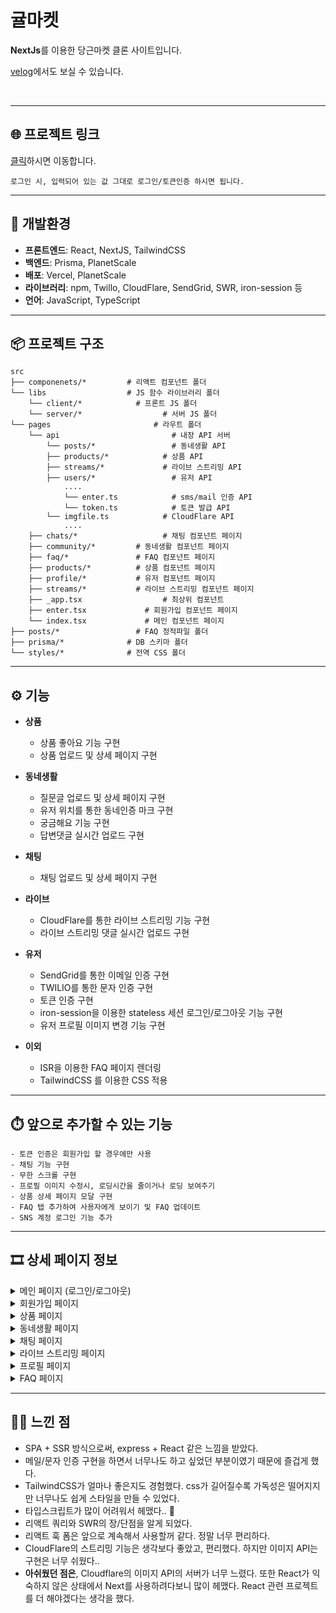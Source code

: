 # 귤마켓

**NextJs**를 이용한 당근마켓 클론 사이트입니다.<br>

[velog](https://velog.io/@wannabeing/Next.js-%EC%8B%9C%EC%9E%91%ED%95%98%EA%B8%B0)에서도 보실 수 있습니다.

<br>

---

## 🌐 프로젝트 링크

[클릭](https://gyul-market-ndzj5xakr-wannabeing.vercel.app/enter)하시면 이동합니다.

    로그인 시, 입력되어 있는 값 그대로 로그인/토큰인증 하시면 됩니다.

---

## 🚀 개발환경

- **프론트엔드**: React, NextJS, TailwindCSS
- **백엔드**: Prisma, PlanetScale
- **배포**: Vercel, PlanetScale
- **라이브러리**: npm, Twillo, CloudFlare, SendGrid, SWR, iron-session 등
- **언어**: JavaScript, TypeScript

---

## 📦 프로젝트 구조

    src
    ├── componenets/*         # 리액트 컴포넌트 폴더
    └── libs                  # JS 함수 라이브러리 폴더
        └── client/*            # 프론트 JS 폴더
        └── server/* 			      # 서버 JS 폴더
    └── pages 				        # 라우트 폴더
        └── api					        # 내장 API 서버
            └── posts/* 			    # 동네생활 API
            ├── products/* 			  # 상품 API
            ├── streams/* 			  # 라이브 스트리밍 API
            ├── users/*				    # 유저 API
                ....
                └── enter.ts 		    # sms/mail 인증 API
                └── token.ts 		    # 토큰 발급 API
          	└── imgfile.ts 			  # CloudFlare API
            	....
        ├── chats/*				      # 채팅 컴포넌트 페이지
        ├── community/*         # 동네생활 컴포넌트 페이지
        ├── faq/*               # FAQ 컴포넌트 페이지
        ├── products/*          # 상품 컴포넌트 페이지
        ├── profile/*           # 유저 컴포넌트 페이지
        ├── streams/*           # 라이브 스트리밍 컴포넌트 페이지
        ├── _app.tsx			      # 최상위 컴포넌트
        ├── enter.tsx        	  # 회원가입 컴포넌트 페이지
        └── index.tsx        	  # 메인 컴포넌트 페이지
    ├── posts/*        		    # FAQ 정적파일 폴더
    ├── prisma/*           	  # DB 스키마 폴더
    └── styles/*           	  # 전역 CSS 폴더

---

## ⚙️ 기능

- **상품**

  - 상품 좋아요 기능 구현
  - 상품 업로드 및 상세 페이지 구현

- **동네생활**

  - 질문글 업로드 및 상세 페이지 구현
  - 유저 위치를 통한 동네인증 마크 구현
  - 궁금해요 기능 구현
  - 답변댓글 실시간 업로드 구현

- **채팅**

  - 채팅 업로드 및 상세 페이지 구현

- **라이브**

  - CloudFlare를 통한 라이브 스트리밍 기능 구현
  - 라이브 스트리밍 댓글 실시간 업로드 구현

- **유저**

  - SendGrid를 통한 이메일 인증 구현
  - TWILIO를 통한 문자 인증 구현
  - 토큰 인증 구현
  - iron-session을 이용한 stateless 세션 로그인/로그아웃 기능 구현
  - 유저 프로필 이미지 변경 기능 구현

- **이외**

  - ISR을 이용한 FAQ 페이지 렌더링
  - TailwindCSS 를 이용한 CSS 적용

---

## ⏱️ 앞으로 추가할 수 있는 기능

    - 토큰 인증은 회원가입 할 경우에만 사용
    - 채팅 기능 구현
    - 무한 스크롤 구현
    - 프로필 이미지 수정시, 로딩시간을 줄이거나 로딩 보여주기
    - 상품 상세 페이지 모달 구현
    - FAQ 탭 추가하여 사용자에게 보이기 및 FAQ 업데이트
    - SNS 계정 로그인 기능 추가

---

## 🎞 상세 페이지 정보

<details>
<summary>메인 페이지 (로그인/로그아웃)</summary>

### 로그인 메인페이지

<img src="https://velog.velcdn.com/images/wannabeing/post/1f4005e2-a999-41b6-87c1-afb246eac95c/image.png" height="500px"/>
<br>

### 로그아웃 메인페이지

<img src="https://velog.velcdn.com/images/wannabeing/post/efb6aa55-3ace-49f8-b556-806f783df562/image.png" height="500px"/>

</details>

<details>
<summary>회원가입 페이지</summary>

> ### 이메일 탭
>
> <img src="https://velog.velcdn.com/images/wannabeing/post/efb6aa55-3ace-49f8-b556-806f783df562/image.png" height="500px"/>

> ### 휴대폰 탭
>
> <img src="https://velog.velcdn.com/images/wannabeing/post/4c19dd91-1483-4fd4-bb4e-78b2182a6e7f/image.png" height="500px"/>

> ### 토큰 입력 페이지 (로그인 이후)
>
> ![](https://velog.velcdn.com/images/wannabeing/post/ac11cd23-b416-4c65-ad3b-b8b20813672a/image.png)
>
> ![](https://velog.velcdn.com/images/wannabeing/post/6fd67132-e8b3-4ae7-8cdf-ae9e1890e3ac/image.png)
>
> <img src="https://velog.velcdn.com/images/wannabeing/post/84fb2a2c-3b8c-464b-b0de-8bcab3df2e28/image.png" height="400px"/>

</details>

<details>
<summary> 상품 페이지 </summary>

> ### 상품 상세 페이지
>
> <img src="https://velog.velcdn.com/images/wannabeing/post/0d0a96f4-5a68-4055-99f4-1e2667efeeb8/image.png" height="500px"/>

> ### 상품 업로드 페이지
>
> <img src="https://velog.velcdn.com/images/wannabeing/post/b83a738b-460a-4f8b-a459-83986a3de151/image.png" height="500px"/>

</details>

<details>
<summary> 동네생활 페이지 </summary>

> ### 동네생활 메인 페이지
>
> <img src="https://velog.velcdn.com/images/wannabeing/post/e4f1d3ed-8b5e-4bbe-988f-8ef8cc6c9235/image.png" height="500px"/>

> ### 동네생활 업로드 페이지
>
> <img src="https://velog.velcdn.com/images/wannabeing/post/83c8f8c3-8319-450e-8cb1-36fdc3ad8806/image.png" height="200px"/>

> ### 동네생활 상세 페이지
>
> <img src="https://velog.velcdn.com/images/wannabeing/post/5bc4f447-0c1a-4441-bf6c-2531c068e3bf/image.png" height="500px"/>

</details>

<details>
<summary> 채팅 페이지 </summary>

> ### 채팅 메인 페이지
>
> <img src="https://velog.velcdn.com/images/wannabeing/post/4a10817e-fd16-439c-aa6e-1ec5241e37bc/image.png" height="500px"/>

> ### 채팅 상세 페이지
>
> <img src="https://velog.velcdn.com/images/wannabeing/post/19dbaebb-3652-421c-ab7b-c5e8ea949141/image.png" height="500px"/>

</details>

<details>
<summary> 라이브 스트리밍 페이지 </summary>

> ### 라이브 메인 페이지
>
> <img src="https://velog.velcdn.com/images/wannabeing/post/6f486840-9a51-4d01-bdec-b09a0fa4200f/image.png" height="500px"/>

> ### 라이브 페이지 구현 (OBS 이용)
>
> ![ezgif com-gif-maker (3)](https://user-images.githubusercontent.com/79440384/195507005-0efeb3cf-139f-4420-8f7f-e23da54abb06.gif)

> ### 라이브 시작 페이지
>
> <img src="https://velog.velcdn.com/images/wannabeing/post/6f54a4fc-0138-4e19-a83f-893a8ffbab6e/image.png" height="200px"/>

> ### 라이브 상세 페이지
>
> <img src="https://velog.velcdn.com/images/wannabeing/post/7ec1d690-f7e5-4be6-b3fd-4bf261d220be/image.png" height="500px"/>

</details>

<details>
<summary> 프로필 페이지 </summary>

> ### 프로필 메인 페이지
>
> <img src="https://velog.velcdn.com/images/wannabeing/post/20eb69f7-703a-4390-8d22-63c705fe5581/image.png" height="500px"/>

> ### 판매내역/구매내역/관심목록 페이지 (동일)
>
> <img src="https://velog.velcdn.com/images/wannabeing/post/2de88908-3749-460c-82f1-9640bd1c35e4/image.png" height="500px"/>

> ### 프로필 변경 페이지
>
> <img src="https://velog.velcdn.com/images/wannabeing/post/82e58e11-260b-4b07-816b-dea6ae6aa0ac/image.png" height="500px"/>

</details>

<details>
<summary> FAQ 페이지 </summary>

> ### FAQ 메인 페이지
>
> <img src="https://velog.velcdn.com/images/wannabeing/post/fba705d8-1500-46f9-904f-9bed8ac95ac3/image.png" height="500px"/>

> ### FAQ 상세 페이지
>
> <img src="https://velog.velcdn.com/images/wannabeing/post/882423da-2215-402c-b43e-97935e04210a/image.png" height="500px"/>

</details>

---

## 👩‍💻 느낀 점

- SPA + SSR 방식으로써, express + React 같은 느낌을 받았다.
- 메일/문자 인증 구현을 하면서 너무나도 하고 싶었던 부분이였기 때문에 즐겁게 했다.
- TailwindCSS가 얼마나 좋은지도 경험했다.
  css가 길어질수록 가독성은 떨어지지만 너무나도 쉽게 스타일을 만들 수 있었다.
- 타입스크립트가 많이 어려워서 헤맸다.. 🥲
- 리액트 쿼리와 SWR의 장/단점을 알게 되었다.
- 리액트 훅 폼은 앞으로 계속해서 사용할꺼 같다. 정말 너무 편리하다.
- CloudFlare의 스트리밍 기능은 생각보다 좋았고, 편리했다.
  하지만 이미지 API는 구현은 너무 쉬웠다..
- **아쉬웠던 점은**, Cloudflare의 이미지 API의 서버가 너무 느렸다. 또한 React가 익숙하지 않은 상태에서 Next를 사용하려다보니 많이 헤맸다. React 관련 프로젝트를 더 해야겠다는 생각을 했다.
